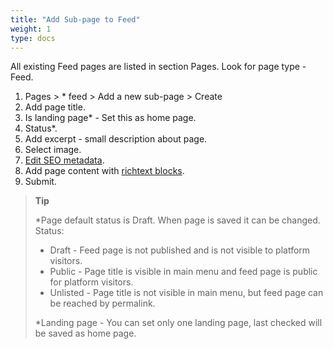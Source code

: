 ```yaml
---
title: "Add Sub-page to Feed"
weight: 1
type: docs
---
```


All existing Feed pages are listed in section Pages. Look for page type - Feed.

1. Pages > \* feed > Add a new sub-page > Create
2. Add page title.
3. Is landing page\* - Set this as home page.
4. Status\*.
5. Add excerpt - small description about page.
6. Select image.
7. [Edit SEO metadata](/editSEO.md).
8. Add page content with [richtext blocks](richtext.md).
9. Submit.

> **Tip**
>
> \*Page default status is Draft. When page is saved it can be changed.
> Status:
>
> - Draft - Feed page is not published and is not visible to platform visitors.
> - Public - Page title is visible in main menu and feed page is public for platform visitors.
> - Unlisted - Page title is not visible in main menu, but feed page can be reached by permalink.
>
> \*Landing page - You can set only one landing page, last checked will be saved as home page.
